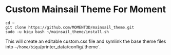 # Custom Mainsail Theme For Moment

    cd ~
    git clone https://github.com/MOMENT3D/mainsail_theme.git
    sudo -u biqu bash ~/mainsail_theme/install.sh

This will create an editable custom.css file and symlink the base theme files
into `~/home/biqu`/printer_data/config/.theme`.
